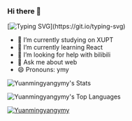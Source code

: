 ### Hi there 👋
[![Typing SVG](https://readme-typing-svg.demolab.com/?lines=Hello+World+!)](https://git.io/typing-svg)

- 🔭 I’m currently studying on XUPT 
- 🌱 I’m currently learning React
- 🤔 I’m looking for help with bilibili
- 💬 Ask me about web
- 😄 Pronouns: ymy



![Yuanmingyangymy's Stats](https://github-readme-stats.vercel.app/api?username=Yuanmingyangymy&theme=react&show_icons=true&hide_border=true&count_private=true)

![Yuanmingyangymy's Top Languages](https://github-readme-stats.vercel.app/api/top-langs/?username=Yuanmingyangymy&theme=react&show_icons=true&hide_border=true&layout=compact)

[![Yuanmingyangymy](https://github-profile-trophy.vercel.app/?username=Yuanmingyangymy)](https://github.com/ryo-ma/github-profile-trophy)


<!--
**Yuanmingyangymy/Yuanmingyangymy** is a ✨ _special_ ✨ repository because its `README.md` (this file) appears on your GitHub profile.

Here are some ideas to get you started:

- 🔭 I’m currently working on ...
- 🌱 I’m currently learning ...
- 👯 I’m looking to collaborate on ...
- 🤔 I’m looking for help with ...
- 💬 Ask me about ...
- 📫 How to reach me: ...
- 😄 Pronouns: ...
- ⚡ Fun fact: ...
-->
